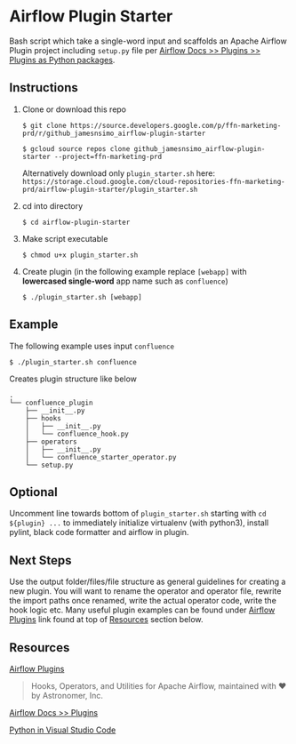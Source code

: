 # Airflow Plugin Starter

Bash script which take a single-word input and scaffolds an Apache Airflow Plugin project including `setup.py` file per [Airflow Docs >> Plugins >> Plugins as Python packages](https://airflow.apache.org/plugins.html#plugins-as-python-packages).

## Instructions

1. Clone or download this repo

    ```
    $ git clone https://source.developers.google.com/p/ffn-marketing-prd/r/github_jamesnsimo_airflow-plugin-starter
    ```

    ```
    $ gcloud source repos clone github_jamesnsimo_airflow-plugin-starter --project=ffn-marketing-prd
    ```

    Alternatively download only `plugin_starter.sh` here: `https://storage.cloud.google.com/cloud-repositories-ffn-marketing-prd/airflow-plugin-starter/plugin_starter.sh`


1. cd into directory

    ```
    $ cd airflow-plugin-starter
    ```

1. Make script executable

    ```
    $ chmod u+x plugin_starter.sh
    ```

1. Create plugin (in the following example replace `[webapp]` with __lowercased single-word__ app name such as `confluence`)

    ```
    $ ./plugin_starter.sh [webapp]
    ```

## Example

The following example uses input `confluence`

```
$ ./plugin_starter.sh confluence
```

Creates plugin structure like below

```
.
└── confluence_plugin
    ├── __init__.py
    ├── hooks
    │   ├── __init__.py
    │   └── confluence_hook.py
    ├── operators
    │   ├── __init__.py
    │   └── confluence_starter_operator.py
    └── setup.py
```

## Optional

Uncomment line towards bottom of `plugin_starter.sh` starting with `cd ${plugin} ...` to immediately initialize virtualenv (with python3), install pylint, black code formatter and airflow in plugin.

## Next Steps

Use the output folder/files/file structure as general guidelines for creating a new plugin. You will want to rename the operator and operator file, rewrite the import paths once renamed, write the actual operator code, write the hook logic etc. Many useful plugin examples can be found under [Airflow Plugins](https://github.com/airflow-plugins) link found at top of [Resources](#Resources) section below.

## Resources

[Airflow Plugins](https://github.com/airflow-plugins)
> Hooks, Operators, and Utilities for Apache Airflow, maintained with ❤️ by Astronomer, Inc.

[Airflow Docs >> Plugins](https://airflow.apache.org/plugins.html)

[Python in Visual Studio Code](https://code.visualstudio.com/docs/languages/python)

